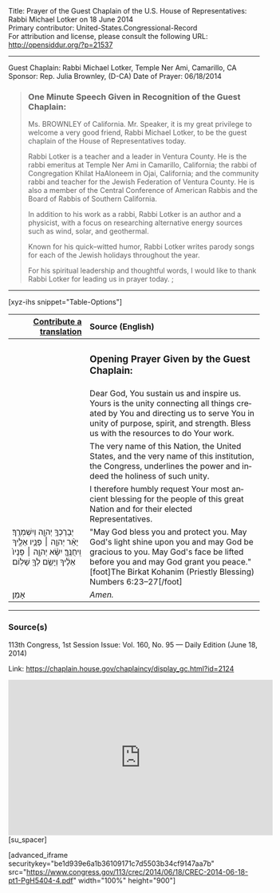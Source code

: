 <html>
<head></head>
<body>
Title: Prayer of the Guest Chaplain of the U.S. House of Representatives: Rabbi Michael Lotker on 18 June 2014<br />
Primary contributor: United-States.Congressional-Record<br />
For attribution and license, please consult the following URL: <a href="http://opensiddur.org/?p=21537">http://opensiddur.org/?p=21537</a>
<p />
<hr />

Guest Chaplain: Rabbi Michael Lotker, Temple Ner Ami, Camarillo, CA
Sponsor: Rep. Julia Brownley, (D-CA)
Date of Prayer: 06/18/2014

<blockquote>
<h3>One Minute Speech Given in Recognition of the Guest Chaplain:</h3>
Ms. BROWNLEY of California. Mr. Speaker, it is my great privilege to welcome a very good friend, Rabbi Michael Lotker, to be the guest chaplain of the House of Representatives today.

Rabbi Lotker is a teacher and a leader in Ventura County. He is the rabbi emeritus at Temple Ner Ami in Camarillo, California; the rabbi of Congregation Khilat HaAloneem in Ojai, California; and the community rabbi and teacher for the Jewish Federation of Ventura County. He is also a member of the Central Conference of American Rabbis and the Board of Rabbis of Southern California.

In addition to his work as a rabbi, Rabbi Lotker is an author and a physicist, with a focus on researching alternative energy sources such as wind, solar, and geothermal.

Known for his quick–witted humor, Rabbi Lotker writes parody songs for each of the Jewish holidays throughout the year.

For his spiritual leadership and thoughtful words, I would like to thank Rabbi Lotker for leading us in prayer today. ;
</blockquote>

<hr />

[xyz-ihs snippet="Table-Options"]<table style="margin-left: auto; margin-right: auto;" class="draggable">
<thead><tr><th id="x" style="text-align: right;"><a href="/contributing/upload/">Contribute a translation</a></th><th style="text-align: left;">Source (English)</th></tr></thead>
<tbody>
<tr><td style="vertical-align:top;">
<div class="liturgy" lang="he">

</span></div></td>
 
<td style="vertical-align:top;">
<div class="english" lang="en">
<h3>Opening Prayer Given by the Guest Chaplain:</h3>
</div></td></tr>


<tr><td style="vertical-align:top;">
<div class="liturgy" lang="he">

</span></div></td>
 
<td style="vertical-align:top;">
<div class="english" lang="en">
Dear God, 
You sustain us and inspire us. 
Yours is the unity 
connecting all things 
created by You 
and directing us 
to serve You 
in unity of purpose, 
spirit, 
and strength. 
Bless us with the resources 
to do Your work.
</div></td></tr>


<tr><td style="vertical-align:top;">
<div class="liturgy" lang="he">

</span></div></td>
 
<td style="vertical-align:top;">
<div class="english" lang="en">
The very name of this Nation, 
the United States, 
and the very name of this institution, 
the Congress, 
underlines the power 
and indeed the holiness 
of such unity.
</div></td></tr>


<tr><td style="vertical-align:top;">
<div class="liturgy" lang="he">

</span></div></td>
 
<td style="vertical-align:top;">
<div class="english" lang="en">
I therefore humbly request 
Your most ancient blessing 
for the people of this great Nation 
and for their elected Representatives.
</div></td></tr>


<tr><td style="vertical-align:top;">
<div class="liturgy" lang="he">
יְבָרֶכְךָ֥ יְהוָ֖ה 
וְיִשְׁמְרֶֽךָ׃
יָאֵ֨ר יְהוָ֧ה ׀ פָּנָ֛יו אֵלֶ֖יךָ 
וִֽיחֻנֶּֽךָּ׃ 
יִשָּׂ֨א יְהוָ֤ה ׀ פָּנָיו֙ אֵלֶ֔יךָ 
וְיָשֵׂ֥ם לְךָ֖ שָׁלֽוֹם׃
</span></div></td>
 
<td style="vertical-align:top;">
<div class="english" lang="en">
"May God bless you 
and protect you. 
May God's light shine upon you
and may God be gracious to you. 
May God's face be lifted before you 
and may God grant you peace."[foot]The Birkat Kohanim (Priestly Blessing) Numbers 6:23–27[/foot]
</div></td></tr>


<tr><td style="vertical-align:top;">
<div class="liturgy" lang="he">
אָמֵן׃
</span></div></td>
 
<td style="vertical-align:top;">
<div class="english" lang="en">
<em>Amen.</em>
</div></td></tr>
</tbody></table>

<hr />

<h3>Source(s)</h3>

113th Congress, 1st Session
Issue: Vol. 160, No. 95 — Daily Edition (June 18, 2014)

Link: <a href="https://chaplain.house.gov/chaplaincy/display_gc.html?id=2124">https://chaplain.house.gov/chaplaincy/display_gc.html?id=2124</a>

<iframe width=530 height=312 src='https://www.c-span.org/video/standalone/?c4510456/rabbi-michael-lotker-temple-ner-ami-camarillo-ca' allowfullscreen='allowfullscreen' frameborder=0></iframe>[su_spacer]

[advanced_iframe securitykey="be1d939e6a1b36109171c7d5503b34cf9147aa7b" src="https://www.congress.gov/113/crec/2014/06/18/CREC-2014-06-18-pt1-PgH5404-4.pdf" width="100%" height="900"]
</body>
</html>